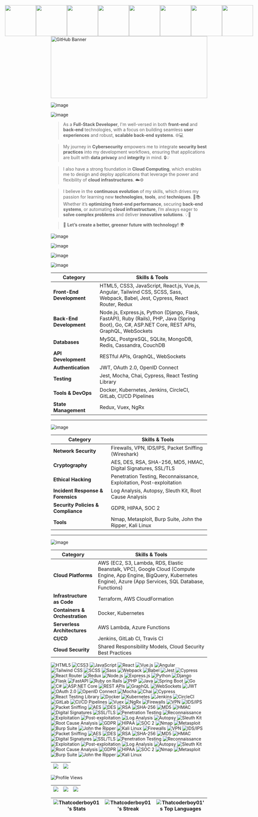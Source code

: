 <div style="display: flex; justify-content: center; align-items: center; gap: 0; margin: 0;">
  <img src="https://i.gifer.com/origin/98/98eda5b292bc33c779b8499d656f90ad_w200.gif" width="100" style="margin: 0;">
  <img src="https://i.gifer.com/origin/98/98eda5b292bc33c779b8499d656f90ad_w200.gif" width="100" style="margin: 0;">
  <img src="https://i.gifer.com/origin/98/98eda5b292bc33c779b8499d656f90ad_w200.gif" width="100" style="margin: 0;">
  <img src="https://i.gifer.com/origin/98/98eda5b292bc33c779b8499d656f90ad_w200.gif" width="100" style="margin: 0;">
  <img src="https://i.gifer.com/origin/98/98eda5b292bc33c779b8499d656f90ad_w200.gif" width="100" style="margin: 0;">
  <img src="https://i.gifer.com/origin/98/98eda5b292bc33c779b8499d656f90ad_w200.gif" width="100" style="margin: 0;">
  <img src="https://i.gifer.com/origin/98/98eda5b292bc33c779b8499d656f90ad_w200.gif" width="100" style="margin: 0;">
  <img src="https://i.gifer.com/origin/98/98eda5b292bc33c779b8499d656f90ad_w200.gif" width="100" style="margin: 0;">
</div>

<img src="https://www.itfm.nl/wp-content/themes/itfm/images/fallback.jpg" alt="GitHub Banner" width="100%" height="200">

![image](https://github.com/user-attachments/assets/aeb2b7c3-4a2d-4ae6-9bf8-8dabe06a2eb5)

![image](https://github.com/user-attachments/assets/60d58b6a-3fe1-4c2f-86d2-0a9131908fbe)


> As a **Full-Stack Developer**, I'm well-versed in both **front-end** and **back-end** technologies, with a focus on building seamless **user experiences** and robust, **scalable back-end systems**. 🌐💻

> My journey in **Cybersecurity** empowers me to integrate **security best practices** into my development workflows, ensuring that applications are built with **data privacy** and **integrity** in mind. 🔒💡

> I also have a strong foundation in **Cloud Computing**, which enables me to design and deploy applications that leverage the power and flexibility of **cloud infrastructures**. ☁️⚙️

> I believe in the **continuous evolution** of my skills, which drives my passion for learning new **technologies**, **tools**, and **techniques**. 🚀📚 Whether it’s **optimizing front-end performance**, securing **back-end systems**, or automating **cloud infrastructure**, I’m always eager to **solve complex problems** and deliver **innovative solutions**. 💡🔧


> 🌱 **Let’s create a better, greener future with technology!** 🌍

![image](https://github.com/user-attachments/assets/e778c190-6ab5-4126-bd69-990216ec84da)


![image](https://github.com/user-attachments/assets/2abb2284-dc32-430c-b94e-010c22d3cd2c)

![image](https://github.com/user-attachments/assets/0c4115cf-1365-448e-9fe2-595418b45ff0)


![image](https://github.com/user-attachments/assets/ab011ae7-c897-492f-b371-6bbf2375b7d6)



| **Category**               | **Skills & Tools**                                                                                                                                                         |
|----------------------------|----------------------------------------------------------------------------------------------------------------------------------------------------------------------------|
| **Front-End Development**   | HTML5, CSS3, JavaScript, React.js, Vue.js, Angular, Tailwind CSS, SCSS, Sass, Webpack, Babel, Jest, Cypress, React Router, Redux                                          |
| **Back-End Development**    | Node.js, Express.js, Python (Django, Flask, FastAPI), Ruby (Rails), PHP, Java (Spring Boot), Go, C#, ASP.NET Core, REST APIs, GraphQL, WebSockets                          |
| **Databases**               | MySQL, PostgreSQL, SQLite, MongoDB, Redis, Cassandra, CouchDB                                                                                                            |
| **API Development**         | RESTful APIs, GraphQL, WebSockets                                                                                                                                          |
| **Authentication**          | JWT, OAuth 2.0, OpenID Connect                                                                                                                                              |
| **Testing**                 | Jest, Mocha, Chai, Cypress, React Testing Library                                                                                                                           |
| **Tools & DevOps**          | Docker, Kubernetes, Jenkins, CircleCI, GitLab, CI/CD Pipelines                                                                                                           |
| **State Management**        | Redux, Vuex, NgRx                                                                                                                                                          |

---

![image](https://github.com/user-attachments/assets/3533fd3c-a3dc-4b28-8ece-6e1c7ceb2fab)


| **Category**                 | **Skills & Tools**                                                                                                                        |
|------------------------------|-------------------------------------------------------------------------------------------------------------------------------------------|
| **Network Security**          | Firewalls, VPN, IDS/IPS, Packet Sniffing (Wireshark)                                                                                        |
| **Cryptography**              | AES, DES, RSA, SHA-256, MD5, HMAC, Digital Signatures, SSL/TLS                                                                              |
| **Ethical Hacking**           | Penetration Testing, Reconnaissance, Exploitation, Post-exploitation                                                                       |
| **Incident Response & Forensics** | Log Analysis, Autopsy, Sleuth Kit, Root Cause Analysis                                                                                      |
| **Security Policies & Compliance** | GDPR, HIPAA, SOC 2                                                                                                                        |
| **Tools**                     | Nmap, Metasploit, Burp Suite, John the Ripper, Kali Linux                                                                                   |

---

![image](https://github.com/user-attachments/assets/5167b083-1580-459d-be79-1cd1d7176cb2)


| **Category**                   | **Skills & Tools**                                                                                                           |
|---------------------------------|------------------------------------------------------------------------------------------------------------------------------|
| **Cloud Platforms**             | AWS (EC2, S3, Lambda, RDS, Elastic Beanstalk, VPC), Google Cloud (Compute Engine, App Engine, BigQuery, Kubernetes Engine), Azure (App Services, SQL Database, Functions) |
| **Infrastructure as Code**      | Terraform, AWS CloudFormation                                                                                                 |
| **Containers & Orchestration**  | Docker, Kubernetes                                                                                                            |
| **Serverless Architectures**    | AWS Lambda, Azure Functions                                                                                                   |
| **CI/CD**                       | Jenkins, GitLab CI, Travis CI                                                                                                  |
| **Cloud Security**              | Shared Responsibility Models, Cloud Security Best Practices                                                                    |




![HTML5](https://img.shields.io/badge/HTML5-000000?style=for-the-badge&logo=html5)
![CSS3](https://img.shields.io/badge/CSS3-000000?style=for-the-badge&logo=css3)
![JavaScript](https://img.shields.io/badge/JavaScript-000000?style=for-the-badge&logo=javascript)
![React](https://img.shields.io/badge/React-000000?style=for-the-badge&logo=react)
![Vue.js](https://img.shields.io/badge/Vue.js-000000?style=for-the-badge&logo=vue.js)
![Angular](https://img.shields.io/badge/Angular-000000?style=for-the-badge&logo=angular)
![Tailwind CSS](https://img.shields.io/badge/Tailwind%20CSS-000000?style=for-the-badge&logo=tailwindcss)
![SCSS](https://img.shields.io/badge/SCSS-000000?style=for-the-badge&logo=sass)
![Sass](https://img.shields.io/badge/Sass-000000?style=for-the-badge&logo=sass)
![Webpack](https://img.shields.io/badge/Webpack-000000?style=for-the-badge&logo=webpack)
![Babel](https://img.shields.io/badge/Babel-000000?style=for-the-badge&logo=babel)
![Jest](https://img.shields.io/badge/Jest-000000?style=for-the-badge&logo=jest)
![Cypress](https://img.shields.io/badge/Cypress-000000?style=for-the-badge&logo=cypress)
![React Router](https://img.shields.io/badge/React%20Router-000000?style=for-the-badge&logo=react-router)
![Redux](https://img.shields.io/badge/Redux-000000?style=for-the-badge&logo=redux)
![Node.js](https://img.shields.io/badge/Node.js-000000?style=for-the-badge&logo=node.js)
![Express.js](https://img.shields.io/badge/Express.js-000000?style=for-the-badge&logo=express)
![Python](https://img.shields.io/badge/Python-000000?style=for-the-badge&logo=python)
![Django](https://img.shields.io/badge/Django-000000?style=for-the-badge&logo=django)
![Flask](https://img.shields.io/badge/Flask-000000?style=for-the-badge&logo=flask)
![FastAPI](https://img.shields.io/badge/FastAPI-000000?style=for-the-badge&logo=fastapi)
![Ruby on Rails](https://img.shields.io/badge/Ruby%20on%20Rails-000000?style=for-the-badge&logo=ruby-on-rails)
![PHP](https://img.shields.io/badge/PHP-000000?style=for-the-badge&logo=php)
![Java](https://img.shields.io/badge/Java-000000?style=for-the-badge&logo=java)
![Spring Boot](https://img.shields.io/badge/Spring%20Boot-000000?style=for-the-badge&logo=spring-boot)
![Go](https://img.shields.io/badge/Go-000000?style=for-the-badge&logo=go)
![C#](https://img.shields.io/badge/C%23-000000?style=for-the-badge&logo=csharp)
![ASP.NET Core](https://img.shields.io/badge/ASP.NET%20Core-000000?style=for-the-badge&logo=aspdotnet)
![REST APIs](https://img.shields.io/badge/REST%20APIs-000000?style=for-the-badge&logo=api)
![GraphQL](https://img.shields.io/badge/GraphQL-000000?style=for-the-badge&logo=graphql)
![WebSockets](https://img.shields.io/badge/WebSockets-000000?style=for-the-badge&logo=websockets)
![JWT](https://img.shields.io/badge/JWT-000000?style=for-the-badge&logo=json-web-tokens)
![OAuth 2.0](https://img.shields.io/badge/OAuth%202.0-000000?style=for-the-badge&logo=oauth)
![OpenID Connect](https://img.shields.io/badge/OpenID%20Connect-000000?style=for-the-badge&logo=openid)
![Mocha](https://img.shields.io/badge/Mocha-000000?style=for-the-badge&logo=mocha)
![Chai](https://img.shields.io/badge/Chai-000000?style=for-the-badge&logo=chai)
![Cypress](https://img.shields.io/badge/Cypress-000000?style=for-the-badge&logo=cypress)
![React Testing Library](https://img.shields.io/badge/React%20Testing%20Library-000000?style=for-the-badge&logo=testinglibrary)
![Docker](https://img.shields.io/badge/Docker-000000?style=for-the-badge&logo=docker)
![Kubernetes](https://img.shields.io/badge/Kubernetes-000000?style=for-the-badge&logo=kubernetes)
![Jenkins](https://img.shields.io/badge/Jenkins-000000?style=for-the-badge&logo=jenkins)
![CircleCI](https://img.shields.io/badge/CircleCI-000000?style=for-the-badge&logo=circleci)
![GitLab](https://img.shields.io/badge/GitLab-000000?style=for-the-badge&logo=gitlab)
![CI/CD Pipelines](https://img.shields.io/badge/CI%2FCD%20Pipelines-000000?style=for-the-badge&logo=cicd)
![Vuex](https://img.shields.io/badge/Vuex-000000?style=for-the-badge&logo=vuex)
![NgRx](https://img.shields.io/badge/NgRx-000000?style=for-the-badge&logo=ngrx)
![Firewalls](https://img.shields.io/badge/Firewalls-000000?style=for-the-badge&logo=firewall)
![VPN](https://img.shields.io/badge/VPN-000000?style=for-the-badge&logo=vpn)
![IDS/IPS](https://img.shields.io/badge/IDS%2FIPS-000000?style=for-the-badge&logo=security)
![Packet Sniffing](https://img.shields.io/badge/Packet%20Sniffing-000000?style=for-the-badge&logo=wireshark)
![AES](https://img.shields.io/badge/AES-000000?style=for-the-badge&logo=aes)
![DES](https://img.shields.io/badge/DES-000000?style=for-the-badge&logo=des)
![RSA](https://img.shields.io/badge/RSA-000000?style=for-the-badge&logo=rsa)
![SHA-256](https://img.shields.io/badge/SHA--256-000000?style=for-the-badge&logo=hashnode)
![MD5](https://img.shields.io/badge/MD5-000000?style=for-the-badge&logo=hashnode)
![HMAC](https://img.shields.io/badge/HMAC-000000?style=for-the-badge&logo=hashnode)
![Digital Signatures](https://img.shields.io/badge/Digital%20Signatures-000000?style=for-the-badge&logo=security)
![SSL/TLS](https://img.shields.io/badge/SSL%2FTLS-000000?style=for-the-badge&logo=ssl)
![Penetration Testing](https://img.shields.io/badge/Penetration%20Testing-000000?style=for-the-badge&logo=metasploit)
![Reconnaissance](https://img.shields.io/badge/Reconnaissance-000000?style=for-the-badge&logo=nmap)
![Exploitation](https://img.shields.io/badge/Exploitation-000000?style=for-the-badge&logo=metasploit)
![Post-exploitation](https://img.shields.io/badge/Post-exploitation-000000?style=for-the-badge&logo=metasploit)
![Log Analysis](https://img.shields.io/badge/Log%20Analysis-000000?style=for-the-badge&logo=logs)
![Autopsy](https://img.shields.io/badge/Autopsy-000000?style=for-the-badge&logo=autopsy)
![Sleuth Kit](https://img.shields.io/badge/Sleuth%20Kit-000000?style=for-the-badge&logo=sleuthkit)
![Root Cause Analysis](https://img.shields.io/badge/Root%20Cause%20Analysis-000000?style=for-the-badge&logo=analysis)
![GDPR](https://img.shields.io/badge/GDPR-000000?style=for-the-badge&logo=gdpr)
![HIPAA](https://img.shields.io/badge/HIPAA-000000?style=for-the-badge&logo=hipaa)
![SOC 2](https://img.shields.io/badge/SOC%202-000000?style=for-the-badge&logo=soc2)
![Nmap](https://img.shields.io/badge/Nmap-000000?style=for-the-badge&logo=nmap)
![Metasploit](https://img.shields.io/badge/Metasploit-000000?style=for-the-badge&logo=metasploit)
![Burp Suite](https://img.shields.io/badge/Burp%20Suite-000000?style=for-the-badge&logo=burpsuite)
![John the Ripper](https://img.shields.io/badge/John%20the%20Ripper-000000?style=for-the-badge&logo=johntheripper)
![Kali Linux](https://img.shields.io/badge/Kali%20Linux-000000?style=for-the-badge&logo=kali)
![Firewalls](https://img.shields.io/badge/Firewalls-000000?style=for-the-badge&logo=firewall)
![VPN](https://img.shields.io/badge/VPN-000000?style=for-the-badge&logo=vpn)
![IDS/IPS](https://img.shields.io/badge/IDS%2FIPS-000000?style=for-the-badge&logo=security)
![Packet Sniffing](https://img.shields.io/badge/Packet%20Sniffing-000000?style=for-the-badge&logo=wireshark)
![AES](https://img.shields.io/badge/AES-000000?style=for-the-badge&logo=aes)
![DES](https://img.shields.io/badge/DES-000000?style=for-the-badge&logo=des)
![RSA](https://img.shields.io/badge/RSA-000000?style=for-the-badge&logo=rsa)
![SHA-256](https://img.shields.io/badge/SHA--256-000000?style=for-the-badge&logo=hashnode)
![MD5](https://img.shields.io/badge/MD5-000000?style=for-the-badge&logo=hashnode)
![HMAC](https://img.shields.io/badge/HMAC-000000?style=for-the-badge&logo=hashnode)
![Digital Signatures](https://img.shields.io/badge/Digital%20Signatures-000000?style=for-the-badge&logo=security)
![SSL/TLS](https://img.shields.io/badge/SSL%2FTLS-000000?style=for-the-badge&logo=ssl)
![Penetration Testing](https://img.shields.io/badge/Penetration%20Testing-000000?style=for-the-badge&logo=metasploit)
![Reconnaissance](https://img.shields.io/badge/Reconnaissance-000000?style=for-the-badge&logo=nmap)
![Exploitation](https://img.shields.io/badge/Exploitation-000000?style=for-the-badge&logo=metasploit)
![Post-exploitation](https://img.shields.io/badge/Post-exploitation-000000?style=for-the-badge&logo=metasploit)
![Log Analysis](https://img.shields.io/badge/Log%20Analysis-000000?style=for-the-badge&logo=logs)
![Autopsy](https://img.shields.io/badge/Autopsy-000000?style=for-the-badge&logo=autopsy)
![Sleuth Kit](https://img.shields.io/badge/Sleuth%20Kit-000000?style=for-the-badge&logo=sleuthkit)
![Root Cause Analysis](https://img.shields.io/badge/Root%20Cause%20Analysis-000000?style=for-the-badge&logo=analysis)
![GDPR](https://img.shields.io/badge/GDPR-000000?style=for-the-badge&logo=gdpr)
![HIPAA](https://img.shields.io/badge/HIPAA-000000?style=for-the-badge&logo=hipaa)
![SOC 2](https://img.shields.io/badge/SOC%202-000000?style=for-the-badge&logo=soc2)
![Nmap](https://img.shields.io/badge/Nmap-000000?style=for-the-badge&logo=nmap)
![Metasploit](https://img.shields.io/badge/Metasploit-000000?style=for-the-badge&logo=metasploit)
![Burp Suite](https://img.shields.io/badge/Burp%20Suite-000000?style=for-the-badge&logo=burpsuite)
![John the Ripper](https://img.shields.io/badge/John%20the%20Ripper-000000?style=for-the-badge&logo=johntheripper)
![Kali Linux](https://img.shields.io/badge/Kali%20Linux-000000?style=for-the-badge&logo=kali)




| ![](http://github-profile-summary-cards.vercel.app/api/cards/profile-details?username=Thatcoderboy01&theme=midnight_purple) | ![](http://github-profile-summary-cards.vercel.app/api/cards/productive-time?username=Thatcoderboy01&theme=midnight_purple&utcOffset=8) |
|----------------------------------------------------------------------------------------------------------------------------|-------------------------------------------------------------------------------------------------------------------------------------|

![Profile Views](https://profile-counter.glitch.me/Thatcoderboy01/count.svg)


| ![](http://github-profile-summary-cards.vercel.app/api/cards/stats?username=Thatcoderboy01&theme=github_dark) | ![](http://github-profile-summary-cards.vercel.app/api/cards/most-commit-language?username=Thatcoderboy01&theme=github_dark) | ![](http://github-profile-summary-cards.vercel.app/api/cards/repos-per-language?username=Thatcoderboy01&theme=github_dark) |
|----------------------------------------------------------------------------------------------------------------------------|-------------------------------------------------------------------------------------------------------------------------------------|-------------------------------------------------------------------------------------------------------------------------------------|


| ![Thatcoderboy01's Stats](https://github-readme-stats.vercel.app/api?username=Thatcoderboy01&theme=monokai&show_icons=true&hide_border=true&count_private=true) | ![Thatcoderboy01's Streak](https://github-readme-streak-stats.herokuapp.com/?user=Thatcoderboy01&theme=monokai&hide_border=true) | ![Thatcoderboy01's Top Languages](https://github-readme-stats.vercel.app/api/top-langs/?username=Thatcoderboy01&theme=monokai&show_icons=true&hide_border=true&layout=compact) |
|----------------------------------------------------------------------------------------------------------------------------|-------------------------------------------------------------------------------------------------------------------------------------|-------------------------------------------------------------------------------------------------------------------------------------|
